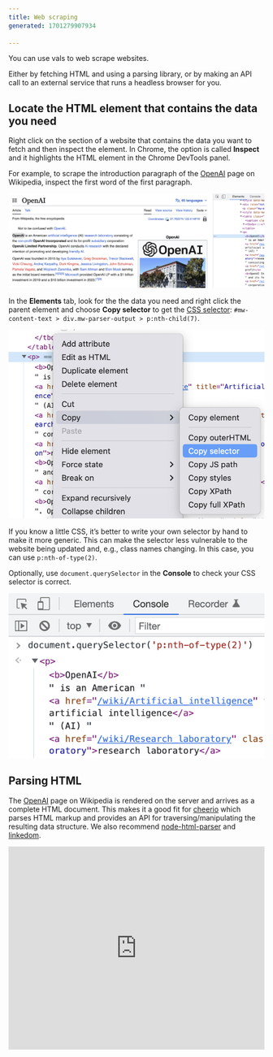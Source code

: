 ```yaml
---
title: Web scraping
generated: 1701279907934

---
```


You can use vals to web scrape websites.

Either by fetching HTML and using a parsing library, or by making an API call to
an external service that runs a headless browser for you.

## Locate the HTML element that contains the data you need

Right click on the section of a website that contains the data you want to fetch
and then inspect the element. In Chrome, the option is called **Inspect** and it
highlights the HTML element in the Chrome DevTools panel.

For example, to scrape the introduction paragraph of the
[OpenAI](https://en.wikipedia.org/wiki/OpenAI) page on Wikipedia, inspect the
first word of the first paragraph.

![Screenshot 2023-06-24 at 21.54.10.png](./web-scraping/screenshot_2023-06-24_at_215410.png)

In the **Elements** tab, look for the the data you need and right click the
parent element and choose **Copy selector** to get the
[CSS selector](https://developer.mozilla.org/en-US/docs/Web/CSS/CSS_Selectors):
`#mw-content-text > div.mw-parser-output > p:nth-child(7)`.

![Screenshot 2023-06-25 at 08.15.00.png](./web-scraping/screenshot_2023-06-25_at_081500.png)

If you know a little CSS, it’s better to write your own selector by hand to make
it more generic. This can make the selector less vulnerable to the website being
updated and, e.g., class names changing. In this case, you can use
`p:nth-of-type(2)`.

Optionally, use `document.querySelector` in the **Console** to check your CSS
selector is correct.

![Screenshot 2023-06-25 at 09.36.35.png](./web-scraping/screenshot_2023-06-25_at_093635.png)

## Parsing HTML

The [OpenAI](https://en.wikipedia.org/wiki/OpenAI) page on Wikipedia is rendered
on the server and arrives as a complete HTML document. This makes it a good fit
for [cheerio](https://www.val.town/examples/packages/cheerio) which parses HTML
markup and provides an API for traversing/manipulating the resulting data
structure. We also recommend
[node-html-parser](https://www.val.town/examples/packages/node-html-parser) and
[linkedom](https://www.val.town/search?q=linkedom).

<div class="not-content">
  <iframe src="https://www.val.town/embed/vtdocs.webscrapeWikipediaIntro" width="100%" frameborder="no" style="height: 400px;">
    &#x20;
  </iframe>
</div>
